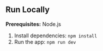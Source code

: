 <div align="center">

</div>

## Run Locally

**Prerequisites:**  Node.js


1. Install dependencies:
   `npm install`
2. Run the app:
   `npm run dev`
